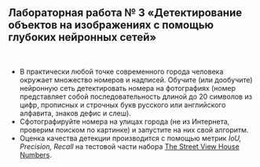 ## Лабораторная работа № 3 «Детектирование объектов на изображениях с помощью глубоких нейронных сетей»

<br/>

* В практически любой точке современного города человека окружает множество номеров и надписей. Обучите (или дообучите)
  нейронную сеть детектировать номера на фотографиях (номер представляет собой последовательность длиной до 20 символов
  из
  цифр, прописных и строчных букв русского или английского алфавита, знаков дефис и слеш).
* Сфотографируйте номера на улицах города (не из Интернета, проверим поиском по картинке)
  и запустите на них свой алгоритм.
* Оценка качества детекции
  производится с помощью метрик *IoU, Precision, Recall* на тестовой части
  набора [The Street View House Numbers](http://ufldl.stanford.edu/housenumbers).
